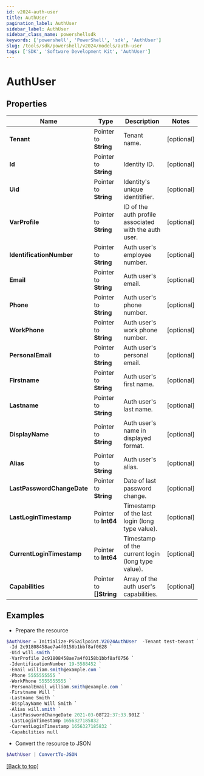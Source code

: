 ```yaml
---
id: v2024-auth-user
title: AuthUser
pagination_label: AuthUser
sidebar_label: AuthUser
sidebar_class_name: powershellsdk
keywords: ['powershell', 'PowerShell', 'sdk', 'AuthUser'] 
slug: /tools/sdk/powershell/v2024/models/auth-user
tags: ['SDK', 'Software Development Kit', 'AuthUser']
---
```



# AuthUser

## Properties

Name | Type | Description | Notes
------------ | ------------- | ------------- | -------------
**Tenant** |  Pointer to **String** | Tenant name. | [optional] 
**Id** |  Pointer to **String** | Identity ID. | [optional] 
**Uid** |  Pointer to **String** | Identity's unique identitifier. | [optional] 
**VarProfile** |  Pointer to **String** | ID of the auth profile associated with the auth user. | [optional] 
**IdentificationNumber** |  Pointer to **String** | Auth user's employee number. | [optional] 
**Email** |  Pointer to **String** | Auth user's email. | [optional] 
**Phone** |  Pointer to **String** | Auth user's phone number. | [optional] 
**WorkPhone** |  Pointer to **String** | Auth user's work phone number. | [optional] 
**PersonalEmail** |  Pointer to **String** | Auth user's personal email. | [optional] 
**Firstname** |  Pointer to **String** | Auth user's first name. | [optional] 
**Lastname** |  Pointer to **String** | Auth user's last name. | [optional] 
**DisplayName** |  Pointer to **String** | Auth user's name in displayed format. | [optional] 
**Alias** |  Pointer to **String** | Auth user's alias. | [optional] 
**LastPasswordChangeDate** |  Pointer to **String** | Date of last password change. | [optional] 
**LastLoginTimestamp** |  Pointer to **Int64** | Timestamp of the last login (long type value). | [optional] 
**CurrentLoginTimestamp** |  Pointer to **Int64** | Timestamp of the current login (long type value). | [optional] 
**Capabilities** |  Pointer to **[]String** | Array of the auth user's capabilities. | [optional] 

## Examples

- Prepare the resource
```powershell
$AuthUser = Initialize-PSSailpoint.V2024AuthUser  -Tenant test-tenant `
 -Id 2c91808458ae7a4f0158b1bbf8af0628 `
 -Uid will.smith `
 -VarProfile 2c91808458ae7a4f0158b1bbf8af0756 `
 -IdentificationNumber 19-5588452 `
 -Email william.smith@example.com `
 -Phone 5555555555 `
 -WorkPhone 5555555555 `
 -PersonalEmail william.smith@example.com `
 -Firstname Will `
 -Lastname Smith `
 -DisplayName Will Smith `
 -Alias will.smith `
 -LastPasswordChangeDate 2021-03-08T22:37:33.901Z `
 -LastLoginTimestamp 1656327185832 `
 -CurrentLoginTimestamp 1656327185832 `
 -Capabilities null
```

- Convert the resource to JSON
```powershell
$AuthUser | ConvertTo-JSON
```


[[Back to top]](#) 

